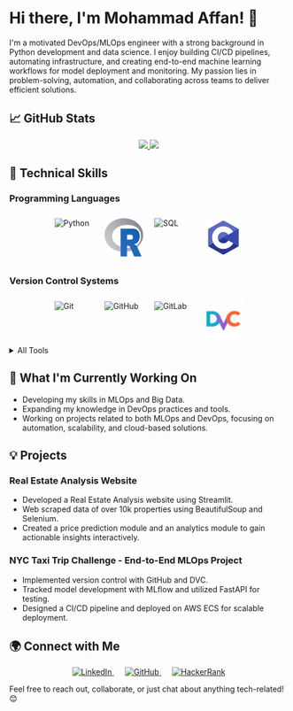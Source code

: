 # Hi there, I'm Mohammad Affan! 👋 

I'm a motivated DevOps/MLOps engineer with a strong background in Python development and data science. I enjoy building CI/CD pipelines, automating infrastructure, and creating end-to-end machine learning workflows for model deployment and monitoring. My passion lies in problem-solving, automation, and collaborating across teams to deliver efficient solutions.

## 📈 GitHub Stats
<div style="text-align:center;">
  <a href="https://github.com/affanm16/github-readme-stats">
    <img src="https://github-readme-stats.vercel.app/api?username=affanm16&show_icons=true&show=reviews,discussions_started,discussions_answered,prs_merged_percentage&theme=dark&ring_color=736cf4&show_owner=true&card_width=500&line_height=33&" style="max-width: 100%; height: auto;" />
  </a>
  <img src="https://github-readme-stats.vercel.app/api/top-langs/?username=affanm16&size_weight=0.5&count_weight=0.5&langs_count=5&theme=radical&title_color=2f80ed&layout=donut-vertical" style="max-width: 100%; height: auto;" />
</div>

## 🔧 Technical Skills

### Programming Languages
<div style="display: flex; flex-wrap: wrap; justify-content: center;">
  <img src="https://cdn.jsdelivr.net/gh/devicons/devicon@latest/icons/python/python-original.svg" alt="Python" style="width: 70px; height: auto; margin: 10px;" />
  <img src="icons/r-programming-language-icon.svg" alt="R" style="width: 70px; height: auto; margin: 10px;" />
  <img src="https://cdn.jsdelivr.net/gh/devicons/devicon@latest/icons/azuresqldatabase/azuresqldatabase-original.svg" alt="SQL" style="width: 70px; height: auto; margin: 10px;" />
  <img src="icons/c-programming.svg" alt="C" style="width: 70px; height: auto; margin: 10px;" />
</div>

### Version Control Systems
<div style="display: flex; flex-wrap: wrap; justify-content: center;">
  <img src="https://cdn.jsdelivr.net/gh/devicons/devicon@latest/icons/git/git-original.svg" alt="Git" style="width: 70px; height: auto; margin: 10px;" />
  <img src="https://cdn.jsdelivr.net/gh/devicons/devicon@latest/icons/github/github-original.svg" alt="GitHub" style="width: 70px; height: auto; margin: 10px;" />
  <img src="https://cdn.jsdelivr.net/gh/devicons/devicon@latest/icons/gitlab/gitlab-original.svg" alt="GitLab" style="width: 70px; height: auto; margin: 10px;" />
  <img src="icons/file-type-dvc.svg" alt="DVC" style="width: 70px; height: auto; margin: 10px;" />
</div>

<details>
  <summary>All Tools</summary>

  ### Libraries & Frameworks
  <div style="display: flex; flex-wrap: wrap; justify-content: center;">
    <img src="https://cdn.jsdelivr.net/gh/devicons/devicon@latest/icons/flask/flask-original.svg" alt="Flask" style="width: 70px; height: auto; margin: 10px;" />
    <img src="https://cdn.jsdelivr.net/gh/devicons/devicon@latest/icons/fastapi/fastapi-plain.svg" alt="FastAPI" style="width: 70px; height: auto; margin: 10px;" />
    <img src="https://cdn.jsdelivr.net/gh/devicons/devicon@latest/icons/numpy/numpy-original.svg" alt="NumPy" style="width: 70px; height: auto; margin: 10px;" />
    <img src="https://cdn.jsdelivr.net/gh/devicons/devicon@latest/icons/pandas/pandas-original.svg" alt="Pandas" style="width: 70px; height: auto; margin: 10px;" />
    <img src="https://cdn.jsdelivr.net/gh/devicons/devicon@latest/icons/scikitlearn/scikitlearn-original.svg" alt="Scikit-Learn" style="width: 70px; height: auto; margin: 10px;" />
    <img src="https://cdn.jsdelivr.net/gh/devicons/devicon@latest/icons/tensorflow/tensorflow-original.svg" alt="TensorFlow" style="width: 70px; height: auto; margin: 10px;" />
    <img src="https://cdn.jsdelivr.net/gh/devicons/devicon@latest/icons/keras/keras-original.svg" alt="Keras" style="width: 70px; height: auto; margin: 10px;" />
    <img src="icons/bs4.png" alt="bs4" style="width: 70px; height: auto; margin: 10px;" />
    <img src="icons/Scrapy--Streamline-Simple-Icons.svg" alt="scrapy" style="width: 70px; height: auto; margin: 10px;" />
    <img src="icons/SpaCy_logo.svg" alt="SpaCy" style="width: 70px; height: auto; margin: 10px;" />
    <img src="icons/hugging-face.svg" alt="HuggingFace" style="width: 70px; height: auto; margin: 10px;" />
    <img src="icons/opencv-icon.svg" alt="OpenCV" style="width: 70px; height: auto; margin: 10px;" />
    <img src="icons/yolo.svg" alt="Yolo" style="width: 70px; height: auto; margin: 10px;" />
    <img src="icons/selenium.svg" alt="Selenium" style="width: 70px; height: auto; margin: 10px;" />
  </div>

  ### MLOps Tools
  <div style="display: flex; flex-wrap: wrap; justify-content: center;">
    <img src="icons/MLflow-Logo.svg" alt="MLFlow" style="width: 70px; height: auto; margin: 10px;" />
    <img src="icons/kubeflow.svg" alt="Kubeflow" style="width: 70px; height: auto; margin: 10px;" />
    <img src="icons/tfx.png" alt="TFX" style="width: 70px; height: auto; margin: 10px;" />
    <img src="https://cdn.jsdelivr.net/gh/devicons/devicon@latest/icons/apacheairflow/apacheairflow-original.svg" alt="Apache Airflow" style="width: 70px; height: auto; margin: 10px;" />
  </div>

  ### Databases & Data Storage
  <div style="display: flex; flex-wrap: wrap; justify-content: center;">
    <img src="https://cdn.jsdelivr.net/gh/devicons/devicon@latest/icons/mysql/mysql-original.svg" alt="MySQL" style="width: 70px; height: auto; margin: 10px;" />
    <img src="https://cdn.jsdelivr.net/gh/devicons/devicon@latest/icons/sqlite/sqlite-original.svg" alt="SQLite" style="width: 70px; height: auto; margin: 10px;" />
    <img src="https://cdn.jsdelivr.net/gh/devicons/devicon@latest/icons/mongodb/mongodb-original.svg" alt="MongoDB" style="width: 70px; height: auto; margin: 10px;" />
    <img src="https://cdn.jsdelivr.net/gh/devicons/devicon@latest/icons/oracle/oracle-original.svg" alt="Oracle" style="width: 70px; height: auto; margin: 10px;" />
  </div>

  ### CI/CD Tools
  <div style="display: flex; flex-wrap: wrap; justify-content: center;">
    <img src="https://cdn.jsdelivr.net/gh/devicons/devicon@latest/icons/githubactions/githubactions-original.svg" alt="GitHub Actions" style="width: 70px; height: auto; margin: 10px;" />
    <img src="https://cdn.jsdelivr.net/gh/devicons/devicon@latest/icons/jenkins/jenkins-original.svg" alt="Jenkins" style="width: 70px; height: auto; margin: 10px;" />
    <img src="https://cdn.jsdelivr.net/gh/devicons/devicon@latest/icons/gitlab/gitlab-original.svg" alt="GitLab" style="width: 70px; height: auto; margin: 10px;" />
  </div>

  ### Containerization & Virtualization
  <div style="display: flex; flex-wrap: wrap; justify-content: center;">
    <img src="https://cdn.jsdelivr.net/gh/devicons/devicon@latest/icons/docker/docker-original.svg" alt="Docker" style="width: 70px; height: auto; margin: 10px;" />
    <img src="https://cdn.jsdelivr.net/gh/devicons/devicon@latest/icons/kubernetes/kubernetes-original.svg" alt="Kubernetes" style="width: 70px; height: auto; margin: 10px;" />
    <img src="https://cdn.jsdelivr.net/gh/devicons/devicon@latest/icons/helm/helm-original.svg" alt="Helm" style="width: 70px; height: auto; margin: 10px;" />
    <img src="https://cdn.jsdelivr.net/gh/devicons/devicon@latest/icons/vsphere/vsphere-original.svg" alt="Vmware-vsphere" style="width: 70px; height: auto; margin: 10px;" />
  </div>

  ### Cloud Services and Hosting
  <div style="display: flex; flex-wrap: wrap; justify-content: center;">
    <img src="https://cdn.jsdelivr.net/gh/devicons/devicon@latest/icons/amazonwebservices/amazonwebservices-original-wordmark.svg" alt="AWS" style="width: 70px; height: auto; margin: 10px;" />
    <img src="https://cdn.jsdelivr.net/gh/devicons/devicon@latest/icons/heroku/heroku-original.svg" alt="Heroku" style="width: 70px; height: auto; margin: 10px;" />
    <img src="https://cdn.jsdelivr.net/gh/devicons/devicon@latest/icons/streamlit/streamlit-original.svg" alt="Streamlit" style="width: 70px; height: auto; margin: 10px;" />
    <img src="https://cdn.jsdelivr.net/gh/devicons/devicon@latest/icons/azure/azure-original.svg" alt="Azure" style="width: 70px; height: auto; margin: 10px;" />
  </div>

  ### Scripting and Automation
  <div style="display: flex; flex-wrap: wrap; justify-content: center;">
    <img src="https://cdn.jsdelivr.net/gh/devicons/devicon@latest/icons/python/python-original.svg" alt="Python" style="width: 70px; height: auto; margin: 10px;" />
    <img src="https://cdn.jsdelivr.net/gh/devicons/devicon@latest/icons/bash/bash-original.svg" alt="Bash" style="width: 70px; height: auto; margin: 10px;" />
    <img src="https://cdn.jsdelivr.net/gh/devicons/devicon@latest/icons/powershell/powershell-original.svg" alt="Powershell" style="width: 70px; height: auto; margin: 10px;" />
  </div>

  ### Monitoring and Logging
  <div style="display: flex; flex-wrap: wrap; justify-content: center;">
    <img src="https://cdn.jsdelivr.net/gh/devicons/devicon@latest/icons/prometheus/prometheus-original.svg" alt="Prometheus" style="width: 70px; height: auto; margin: 10px;" />
    <img src="https://cdn.jsdelivr.net/gh/devicons/devicon@latest/icons/grafana/grafana-original.svg" alt="Grafana" style="width: 70px; height: auto; margin: 10px;" />
    <img src="icons/CloudWatch.svg" alt="CloudWatch" style="width: 70px; height: auto; margin: 10px;" />
  </div>

  ### Visualization Tools
  <div style="display: flex; flex-wrap: wrap; justify-content: center;">
    <img src="icons/tableau.svg" alt="Tableau" style="width: 70px; height: auto; margin: 10px;" />
    <img src="icons/power-bi.svg" alt="PowerBI" style="width: 70px; height: auto; margin: 10px;" />
    <img src="https://cdn.jsdelivr.net/gh/devicons/devicon@latest/icons/matplotlib/matplotlib-original.svg" alt="Matplotlib" style="width: 70px; height: auto; margin: 10px;" />
    <img src="icons/seaborn-1.svg" alt="Seaborn" style="width: 70px; height: auto; margin: 10px;" />
    <img src="https://cdn.jsdelivr.net/gh/devicons/devicon@latest/icons/plotly/plotly-original.svg" alt="Plotly" style="width: 70px; height: auto; margin: 10px;" />
  </div>
</details>

## 🌱 What I'm Currently Working On

- Developing my skills in MLOps and Big Data.
- Expanding my knowledge in DevOps practices and tools.
- Working on projects related to both MLOps and DevOps, focusing on automation, scalability, and cloud-based solutions.

## 💡 Projects
### Real Estate Analysis Website
- Developed a Real Estate Analysis website using Streamlit.
- Web scraped data of over 10k properties using BeautifulSoup and Selenium.
- Created a price prediction module and an analytics module to gain actionable insights interactively.

### NYC Taxi Trip Challenge - End-to-End MLOps Project
- Implemented version control with GitHub and DVC.
- Tracked model development with MLflow and utilized FastAPI for testing.
- Designed a CI/CD pipeline and deployed on AWS ECS for scalable deployment.

## 🌍 Connect with Me
<div style="text-align: center;">
  <a href="https://www.linkedin.com/in/mohammad-affan-wali">
    <img src="https://img.shields.io/badge/LinkedIn-0077B5?style=for-the-badge&logo=linkedin&logoColor=white" alt="LinkedIn" style="max-width: 100%; height: auto;" />
  </a>
  &nbsp;&nbsp;&nbsp;&nbsp;
  <a href="https://github.com/affanm16">
    <img src="https://img.shields.io/badge/GitHub-181717?style=for-the-badge&logo=github&logoColor=white" alt="GitHub" style="max-width: 100%; height: auto;" />
  </a>
  &nbsp;&nbsp;&nbsp;&nbsp;
  <a href="https://www.hackerrank.com/profile/affan24748">
    <img src="https://img.shields.io/badge/HackerRank-2EC866?style=for-the-badge&logo=hackerrank&logoColor=white" alt="HackerRank" style="max-width: 100%; height: auto;" />
  </a>
</div>

Feel free to reach out, collaborate, or just chat about anything tech-related! 😊
